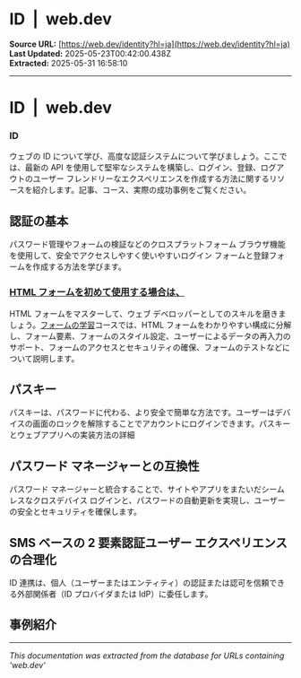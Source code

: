 # ID  |  web.dev

**Source URL:** [https://web.dev/identity?hl=ja](https://web.dev/identity?hl=ja)  
**Last Updated:** 2025-05-23T00:42:00.438Z  
**Extracted:** 2025-05-31 16:58:10

---

# ID  |  web.dev

### ID

ウェブの ID について学び、高度な認証システムについて学びましょう。ここでは、最新の API を使用して堅牢なシステムを構築し、ログイン、登録、ログアウトのユーザー フレンドリーなエクスペリエンスを作成する方法に関するリソースを紹介します。記事、コース、実際の成功事例をご覧ください。

## 認証の基本

パスワード管理やフォームの検証などのクロスプラットフォーム ブラウザ機能を使用して、安全でアクセスしやすく使いやすいログイン フォームと登録フォームを作成する方法を学びます。

### [HTML フォームを初めて使用する場合は、](https://web.dev/learn/forms?hl=ja)

HTML フォームをマスターして、ウェブ デベロッパーとしてのスキルを磨きましょう。[フォームの学習](https://web.dev/learn/forms?hl=ja)コースでは、HTML フォームをわかりやすい構成に分解し、フォーム要素、フォームのスタイル設定、ユーザーによるデータの再入力のサポート、フォームのアクセスとセキュリティの確保、フォームのテストなどについて説明します。

## パスキー

パスキーは、パスワードに代わる、より安全で簡単な方法です。ユーザーはデバイスの画面のロックを解除することでアカウントにログインできます。パスキーとウェブアプリへの実装方法の詳細

## パスワード マネージャーとの互換性

パスワード マネージャーと統合することで、サイトやアプリをまたいだシームレスなクロスデバイス ログインと、パスワードの自動更新を実現し、ユーザーの安全とセキュリティを確保します。

## SMS ベースの 2 要素認証ユーザー エクスペリエンスの合理化

ID 連携は、個人（ユーザーまたはエンティティ）の認証または認可を信頼できる外部関係者（ID プロバイダまたは IdP）に委任します。

## 事例紹介

---

*This documentation was extracted from the database for URLs containing 'web.dev'*
